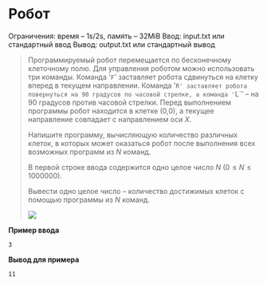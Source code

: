 # Робот

Ограничения: время – 1s/2s, память – 32MiB Ввод: input.txt или стандартный ввод Вывод: output.txt или стандартный вывод

> Программируемый робот перемещается по бесконечному клеточному полю. Для управления роботом можно использовать три команды. Команда '`F`' заставляет робота сдвинуться на клетку вперед в текущем направлении. Команда '`R' заставляет робота повернуться на 90 градусов по часовой стрелке, а команда '`L`' – на 90 градусов против часовой стрелки. Перед выполнением программы робот находится в клетке (0,0), а текущее направление совпадает с направлением оси $X$.
>
> Напишите программу, вычисляющую количество различных клеток, в которых может оказаться робот после выполнения всех возможных программ из $N$ команд.
>
> В первой строке ввода содержится одно целое число $N$ $(0 ≤ N ≤1000000)$.
>
> Вывести одно целое число – количество достижимых клеток с помощью программы из $N$ команд.
>
> ![](https://ipc.susu.ru/3958.jpg)

**Пример ввода**
```
3
```
**Вывод для примера**
```
11
```
